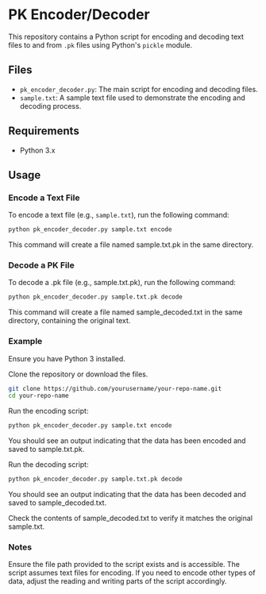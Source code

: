 # PK Encoder/Decoder

This repository contains a Python script for encoding and decoding text files to and from `.pk` files using Python's `pickle` module. 

## Files

- `pk_encoder_decoder.py`: The main script for encoding and decoding files.
- `sample.txt`: A sample text file used to demonstrate the encoding and decoding process.

## Requirements

- Python 3.x

## Usage

### Encode a Text File

To encode a text file (e.g., `sample.txt`), run the following command:

```bash
python pk_encoder_decoder.py sample.txt encode
```
This command will create a file named sample.txt.pk in the same directory.

### Decode a PK File
To decode a .pk file (e.g., sample.txt.pk), run the following command:

```bash
python pk_encoder_decoder.py sample.txt.pk decode
```
This command will create a file named sample_decoded.txt in the same directory, containing the original text.

### Example
Ensure you have Python 3 installed.

Clone the repository or download the files.

```bash
git clone https://github.com/yourusername/your-repo-name.git
cd your-repo-name
```

Run the encoding script:

```bash
python pk_encoder_decoder.py sample.txt encode
```
You should see an output indicating that the data has been encoded and saved to sample.txt.pk.

Run the decoding script:

```bash
python pk_encoder_decoder.py sample.txt.pk decode
```
You should see an output indicating that the data has been decoded and saved to sample_decoded.txt.

Check the contents of sample_decoded.txt to verify it matches the original sample.txt.

### Notes
Ensure the file path provided to the script exists and is accessible.
The script assumes text files for encoding. If you need to encode other types of data, adjust the reading and writing parts of the script accordingly.
